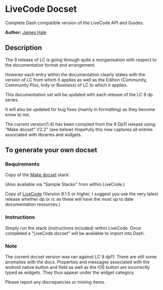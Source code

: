 
LiveCode Docset
=======================


Complete Dash compatible version of the LiveCode API and Guides.

**Author:** [James Hale](https://github.com/jameshale)

## Description
The 9 release of LC is going through quite a reorganisation with respect to the documentation format and arrangement. 

However each entry within the 
documentation clearly states with the version of LC from which it applies as well as the Edition (Community, Community Plus, Indy or Business) of LC to which it applies. 

This documentation set will be updated with each release of the LC 9 dp series.

It will also be updated for bug fixes (mainly in formatting) as they become know to me.

The current version(1.4) has been compiled from the 9 Dp11 release using "Make docset" V2.2" (see below)
 Hopefully this now captures all entries associated with libraries and widgets. 

## To generate your own docset

### Requirements


Copy of the [Make docset](http://livecodeshare.runrev.com/stack/845/Make-DocSet) stack

(Also available via "Sample Stacks" from within LiveCode.)

Copy of [LiveCode](http://downloads.livecode.com/livecode/) (Version 8.1.5 or higher, I suggest you use the very latest release whether dp or rc as these will have the most up to date documentation resources.)



### Instructions
Simply run the stack (instructions included) within LiveCode. Once completed a "LiveCode.docset" will be available to import into Dash.

### Note
The current docset version was ran against LC 9 dp11. There are still some anomalies with the docs. Properties and messages associated with the android native button and field as well as the iOS button are incorrectly typed as widgets. They thus appear under the widget category.

Please report any discrepancies or misiing items.